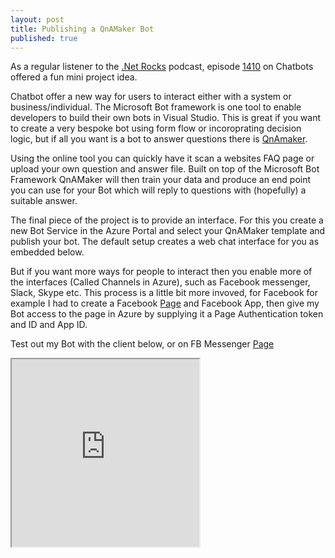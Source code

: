 ```yaml
---
layout: post
title: Publishing a QnAMaker Bot
published: true
---
```

As a regular listener to the [.Net Rocks](https://www.dotnetrocks.com) podcast, episode [1410](https://www.dotnetrocks.com/?show=1410) on Chatbots offered a fun mini project idea.

Chatbot offer a new way for users to interact either with a system or business/individual.  The Microsoft Bot framework is one tool to enable developers to build their own bots in Visual Studio.  This is great if you want to create a very bespoke bot using form flow or incoroprating decision logic, but if all you want is a bot to answer questions there is [QnAmaker](https://qnamaker.ai/).

Using the online tool you can quickly have it scan a websites FAQ page or upload your own question and answer file.  Built on top of the Microsoft Bot Framework QnAMaker will then train your data and produce an end point you can use for your Bot which will reply to questions with (hopefully) a suitable answer.

The final piece of the project is to provide an interface.  For this you create a new Bot Service in the Azure Portal and select your QnAMaker template and publish your bot.  The default setup creates a web chat interface for you as embedded below.

But if you want more ways for people to interact then you enable more of the interfaces (Called Channels in Azure), such as Facebook messenger, Slack, Skype etc.  This process is a little bit more invoved, for Facebook for example I had to create a Facebook [Page](https://www.facebook.com/Interviewmebot) and Facebook App, then give my Bot access to the page in Azure by supplying it a Page Authentication token and ID and App ID.

Test out my Bot with the client below, or on FB Messenger [Page](https://www.facebook.com/Interviewmebot)

<iframe src='https://webchat.botframework.com/embed/interviewmebot?s=juNKaKp35PQ.cwA.Ins.lI9vyDEysoQlQ7O3DPj9TEz9CwWjSCvmBqBDRy1QA6s' height='300px'></iframe>


